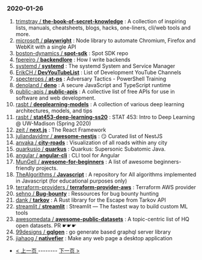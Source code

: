 ### 2020-01-26 
1. [
        trimstray /
**the-book-of-secret-knowledge**](https://github.com/trimstray/the-book-of-secret-knowledge) : A collection of inspiring lists, manuals, cheatsheets, blogs, hacks, one-liners, cli/web tools and more.
1. [
        microsoft /
**playwright**](https://github.com/microsoft/playwright) : Node library to automate Chromium, Firefox and WebKit with a single API
1. [
        boston-dynamics /
**spot-sdk**](https://github.com/boston-dynamics/spot-sdk) : Spot SDK repo
1. [
        fpereiro /
**backendlore**](https://github.com/fpereiro/backendlore) : How I write backends
1. [
        systemd /
**systemd**](https://github.com/systemd/systemd) : The systemd System and Service Manager
1. [
        ErikCH /
**DevYouTubeList**](https://github.com/ErikCH/DevYouTubeList) : List of Development YouTube Channels
1. [
        specterops /
**at-ps**](https://github.com/specterops/at-ps) : Adversary Tactics - PowerShell Training
1. [
        denoland /
**deno**](https://github.com/denoland/deno) : A secure JavaScript and TypeScript runtime
1. [
        public-apis /
**public-apis**](https://github.com/public-apis/public-apis) : A collective list of free APIs for use in software and web development.
1. [
        rasbt /
**deeplearning-models**](https://github.com/rasbt/deeplearning-models) : A collection of various deep learning architectures, models, and tips
1. [
        rasbt /
**stat453-deep-learning-ss20**](https://github.com/rasbt/stat453-deep-learning-ss20) : STAT 453: Intro to Deep Learning @ UW-Madison (Spring 2020)
1. [
        zeit /
**next.js**](https://github.com/zeit/next.js) : The React Framework
1. [
        juliandavidmr /
**awesome-nestjs**](https://github.com/juliandavidmr/awesome-nestjs) : 😏 Curated list of NestJS
1. [
        anvaka /
**city-roads**](https://github.com/anvaka/city-roads) : Visualization of all roads within any city
1. [
        quarkusio /
**quarkus**](https://github.com/quarkusio/quarkus) : Quarkus: Supersonic Subatomic Java.
1. [
        angular /
**angular-cli**](https://github.com/angular/angular-cli) : CLI tool for Angular
1. [
        MunGell /
**awesome-for-beginners**](https://github.com/MunGell/awesome-for-beginners) : A list of awesome beginners-friendly projects.
1. [
        TheAlgorithms /
**Javascript**](https://github.com/TheAlgorithms/Javascript) : A repository for All algorithms implemented in Javascript (for educational purposes only)
1. [
        terraform-providers /
**terraform-provider-aws**](https://github.com/terraform-providers/terraform-provider-aws) : Terraform AWS provider
1. [
        sehno /
**Bug-bounty**](https://github.com/sehno/Bug-bounty) : Ressources for bug bounty hunting
1. [
        dank /
**tarkov**](https://github.com/dank/tarkov) : A Rust library for the Escape from Tarkov API
1. [
        streamlit /
**streamlit**](https://github.com/streamlit/streamlit) : Streamlit — The fastest way to build custom ML tools
1. [
        awesomedata /
**awesome-public-datasets**](https://github.com/awesomedata/awesome-public-datasets) : A topic-centric list of HQ open datasets. PR ☛☛☛
1. [
        99designs /
**gqlgen**](https://github.com/99designs/gqlgen) : go generate based graphql server library
1. [
        jiahaog /
**nativefier**](https://github.com/jiahaog/nativefier) : Make any web page a desktop application 

- [ < 上一页 ](https://github.com/able8/github-trending-daily-record/blob/master/2020-01-25.md) -------- [ 下一页 > ](https://github.com/able8/github-trending-daily-record/blob/master/2020-01-27.md)